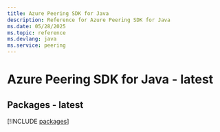 ```yaml
---
title: Azure Peering SDK for Java
description: Reference for Azure Peering SDK for Java
ms.date: 05/28/2025
ms.topic: reference
ms.devlang: java
ms.service: peering
---
```

# Azure Peering SDK for Java - latest
## Packages - latest
[!INCLUDE [packages](peering-index.md)]